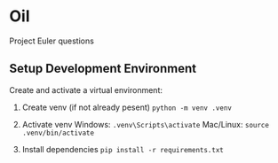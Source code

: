 # Oil

Project Euler questions

## Setup Development Environment

Create and activate a virtual environment:

1. Create venv (if not already pesent)
`python -m venv .venv`

2. Activate venv
Windows: `.venv\Scripts\activate`
Mac/Linux: `source .venv/bin/activate`

3. Install dependencies
`pip install -r requirements.txt`
